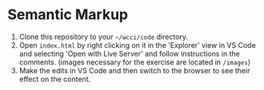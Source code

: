 # Semantic Markup

1. Clone this repository to your `~/wcci/code` directory.
1. Open `index.html` by right clicking on it in the 'Explorer' view in VS Code and selecting 'Open with Live Server' and follow instructions in the comments. (images necessary for the exercise are located in `/images`)
1. Make the edits in VS Code and then switch to the browser to see their effect on the content.
